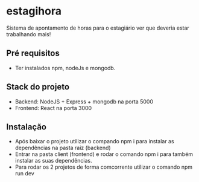 # estagihora
Sistema de apontamento de horas para o estagiário ver que deveria estar trabalhando mais!

## Pré requisitos
- Ter instalados npm, nodeJs e mongodb.

## Stack do projeto
- Backend: NodeJS + Express + mongodb na porta 5000
- Frontend: React na porta 3000

## Instalação
- Após baixar o projeto utilizar o compando npm i para instalar as dependências na pasta raiz (backend)
- Entrar na pasta client (frontend) e rodar o comando npm i para também instalar as suas dependências.
- Para rodar os 2 projetos de forma comcorrente utilizar o comando npm run dev
